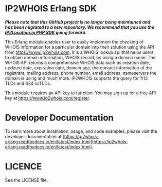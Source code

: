 IP2WHOIS Erlang SDK
===================

 **_Please note that this GitHub project is no longer being maintained and has been migrated to a new repository. We recommend that you use the [IP2Location.io PHP SDK](https://github.com/ip2location/ip2location-io-php) going forward._**
 
This Erlang module enables user to easily implement the checking of WHOIS information for a particular domain into their solution using the API from https://www.ip2whois.com. It is a WHOIS lookup api that helps users to obtain domain information, WHOIS record, by using a domain name. The WHOIS API returns a comprehensive WHOIS data such as creation date, updated date, expiration date, domain age, the contact information of the registrant, mailing address, phone number, email address, nameservers the domain is using and much more. IP2WHOIS supports the query for 1113 TLDs and 634 ccTLDs.

This module requires an API key to function. You may sign up for a free API key at https://www.ip2whois.com/register.

Developer Documentation
=====================

To learn more about installation, usage, and code examples, please visit the developer documentation at [https://ip2whois-erlang.readthedocs.io/en/latest/index.html](https://ip2whois-erlang.readthedocs.io/en/latest/index.html).

LICENCE
=====================
See the LICENSE file.
